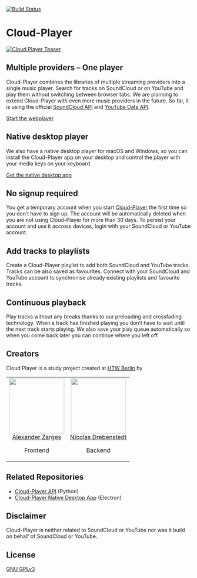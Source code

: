 [![Build Status](https://travis-ci.org/Cloud-Player/web.svg?branch=master)](https://travis-ci.org/Cloud-Player/web)

# Cloud-Player
[![Cloud Player Teaser](https://raw.githubusercontent.com/Cloud-Player/web/master/src/assets/meta/social/facebook.jpg)](https://cloud-player.io)

## Multiple providers – One player
Cloud-Player combines the libraries of multiple streaming providers into a single music player. 
Search for tracks on SoundCloud or on YouTube and play them without switching between browser tabs.
We are planning to extend Cloud-Player with even more music providers in the future.
So far, it is using the official
[SoundCloud API](https://developers.soundcloud.com/docs/api) and 
[YouTube Data API](https://developers.google.com/youtube/v3/docs).

[Start the webplayer](https://cloud-player.io)

## Native desktop player
We also have a native desktop player for macOS and Windows, so you can install the Cloud-Player app on your desktop 
and control the player with your media keys on your keyboard.

[Get the native desktop app](https://github.com/Cloud-Player/desktop-app)

## No signup required
You get a temporary account when you start [Cloud-Player](https://cloud-player.io) the first time 
so you don’t have to sign up. 
The account will be automatically deleted when you are not using Cloud-Player for more than 30 days.
To persist your account and use it accross devices, login with your SoundCloud or YouTube account.


## Add tracks to playlists
Create a Cloud-Player playlist to add both SoundCloud and YouTube tracks. Tracks can be also saved as favourites. 
Connect with your SoundCloud and YouTube account to synchronise already existing playlists and favourite tracks.

## Continuous playback
Play tracks without any breaks thanks to our preloading and crossfading technology. 
When a track has finished playing you don’t have to wait until the next track starts playing.
We also save your play queue automatically so when you come back later you can continue where you left off.

## Creators
Cloud Player is a study project created at [HTW Berlin](http://www.htw-berlin.de/) by 

<table>
  <tbody>
    <tr>
      <td align="center" valign="top">
        <img width="150" height="150" src="https://github.com/zarlex.png?s=150">
        <br>
        <a href="https://github.com/zarlex">Alexander Zarges</a>
        <p>Frontend</p>
      </td>
      <td align="center" valign="top">
        <img width="150" height="150" src="https://github.com/cutoffthetop.png?s=150">
        <br>
        <a href="https://github.com/cutoffthetop">Nicolas Drebenstedt</a>
        <p>Backend</p>
      </td>
     </tr>
  </tbody>
</table>

## Related Repositories
- [Cloud-Player API](https://github.com/Cloud-Player/api) (Python)
- [Cloud-Player Native Desktop App](https://github.com/Cloud-Player/desktop-app) (Electron)

## Disclaimer
Cloud-Player is neither related to SoundCloud or YouTube nor was it build on behalf of SoundCloud or YouTube.

## License
[GNU GPLv3](./LICENSE)
